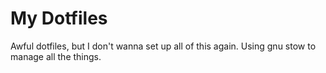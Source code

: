 # My Dotfiles

Awful dotfiles, but I don't wanna set up all of this again. 
Using gnu stow to manage all the things.

